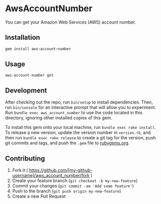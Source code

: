 # AwsAccountNumber

You can get your Amazon Web Services (AWS) account number.

## Installation

```ruby
gem install aws-account-number
```

## Usage

```
aws-account-number get
```

## Development

After checking out the repo, run `bin/setup` to install dependencies. Then, run `bin/console` for an interactive prompt that will allow you to experiment. Run `bundle exec aws_account_number` to use the code located in this directory, ignoring other installed copies of this gem.

To install this gem onto your local machine, run `bundle exec rake install`. To release a new version, update the version number in `version.rb`, and then run `bundle exec rake release` to create a git tag for the version, push git commits and tags, and push the `.gem` file to [rubygems.org](https://rubygems.org).

## Contributing

1. Fork it ( https://github.com/[my-github-username]/aws_account_number/fork )
2. Create your feature branch (`git checkout -b my-new-feature`)
3. Commit your changes (`git commit -am 'Add some feature'`)
4. Push to the branch (`git push origin my-new-feature`)
5. Create a new Pull Request
